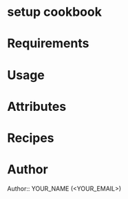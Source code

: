 # setup cookbook

# Requirements

# Usage

# Attributes

# Recipes

# Author

Author:: YOUR_NAME (<YOUR_EMAIL>)
